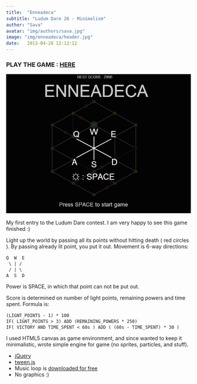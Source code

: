 ```yaml
---
title:  "Enneadeca"
subtitle: "Ludum Dare 26 - Minimalism"
author: "Sava"
avatar: "img/authors/sava.jpg"
image: "img/enneadeca/header.jpg"
date:   2013-04-28 12:12:12
---
```


### PLAY THE GAME : [HERE](https://dl.dropboxusercontent.com/u/53655251/LudumDare26/index.html)

<img class="def_image" src="/img/enneadeca/shot1.jpg" />

My first entry to the Ludum Dare contest.
I am very happy to see this game finished :)

Light up the world by passing all its points without hitting death ( red circles ).
By passing already lit point, you put it out.
Movement is 6-way directions:
```
Q  W  E
 \ | /
 / | \
A  S  D
```

Power is SPACE, in which that point can not be put out.

Score is determined on number of light points, remaining powers and time spent.
Formula is:
```
(LIGNT_POINTS - 1) * 100
IF( LIGNT_POINTS > 3) ADD (REMAINING_POWERS * 250)
IF( VICTORY AND TIME_SPENT < 60s ) ADD ( (60s - TIME_SPENT) * 30 )
```

I used HTML5 canvas as game environment, and since wanted to keep it minimalistic,
wrote simple engine for game (no sprites, particles, and stuff).

  * [jQuery](http://jquery.com/)
  * [tween.js](https://github.com/sole/tween.js/)
  * Music loop is [downloaded for free](http://www.looperman.com/loops?gid=21)
  * No graphics :)